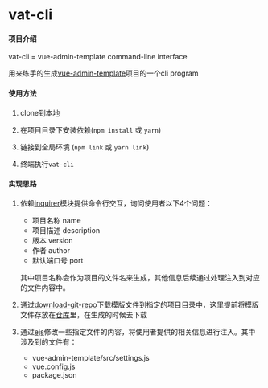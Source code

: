 # vat-cli

#### 项目介绍

vat-cli = vue-admin-template command-line interface

用来练手的生成[vue-admin-template](https://github.com/PanJiaChen/vue-admin-template)项目的一个cli program



#### 使用方法

1. clone到本地
2. 在项目目录下安装依赖(`npm install` 或 `yarn`)

3. 链接到全局环境 (`npm link` 或 `yarn link`)
4. 终端执行`vat-cli`



#### 实现思路

1. 依赖[inquirer](https://www.npmjs.com/package/inquirer)模块提供命令行交互，询问使用者以下4个问题：

   + 项目名称 name
   + 项目描述 description
   + 版本 version
   + 作者 author
   + 默认端口号 port

   其中项目名称会作为项目的文件名来生成，其他信息后续通过处理注入到对应的文件内容中。

2. 通过[download-git-repo](https://www.npmjs.com/package/download-git-repo)下载模版文件到指定的项目目录中，这里提前将模版文件存放在[仓库](https://github.com/simpul/vat-template)里，在生成的时候去下载

3. 通过[ejs](https://www.npmjs.com/package/ejs)修改一些指定文件的内容，将使用者提供的相关信息进行注入。其中涉及到的文件有：

    + vue-admin-template/src/settings.js
    + vue.config.js
    + package.json


